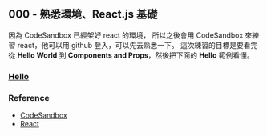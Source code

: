 ## 000 -  熟悉環境、React.js 基礎

因為 CodeSandbox 已經架好 react 的環境， 所以之後會用 CodeSandbox 來練習 react，他可以用 github 登入，可以先去熟悉一下。
這次練習的目標是要看完從 __Hello World__ 到 __Components and Props__，然後把下面的 __Hello__ 範例看懂。

### [Hello](https://codesandbox.io/s/g5qo6nVKk)

### Reference

- [CodeSandbox](https://codesandbox.io/)
- [React](https://facebook.github.io/react/docs/hello-world.html)
